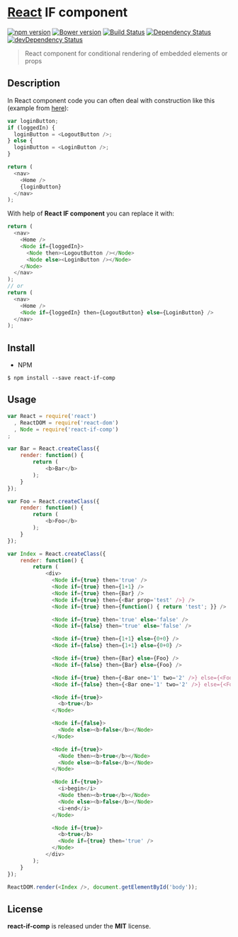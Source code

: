 # [React](http://facebook.github.io/react/) IF component
[![npm version](https://badge.fury.io/js/react-if-comp.svg)](https://www.npmjs.com/package/react-if-comp) [![Bower version](https://badge.fury.io/bo/react-if-comp.svg)](http://bower.io/search/?q=react-if-comp) [![Build Status](https://travis-ci.org/gfdev/javascript-react-if-component.svg?branch=master)](https://travis-ci.org/gfdev/javascript-react-if-component) [![Dependency Status](https://david-dm.org/gfdev/javascript-react-if-component/status.svg)](https://david-dm.org/gfdev/javascript-react-if-component#info=dependencies) [![devDependency Status](https://david-dm.org/gfdev/javascript-react-if-component/dev-status.svg)](https://david-dm.org/gfdev/javascript-react-if-component#info=devDependencies)

> React component for conditional rendering of embedded elements or props

## Description
In React component code you can often deal with construction like this (example from [here](https://facebook.github.io/react/tips/if-else-in-JSX.html)):
```javascript
var loginButton;
if (loggedIn) {
  loginButton = <LogoutButton />;
} else {
  loginButton = <LoginButton />;
}

return (
  <nav>
    <Home />
    {loginButton}
  </nav>
);
```
With help of **React IF component** you can replace it with:
```javascript
return (
  <nav>
    <Home />
    <Node if={loggedIn}>
      <Node then><LogoutButton /></Node>
      <Node else><LoginButton /></Node>
    </Node>
  </nav>
);
// or
return (
  <nav>
    <Home />
    <Node if={loggedIn} then={LogoutButton} else={LoginButton} />
  </nav>
);
```

## Install
* NPM
```shell
$ npm install --save react-if-comp
```

## Usage
```javascript
var React = require('react')
  , ReactDOM = require('react-dom')
  , Node = require('react-if-comp')
;

var Bar = React.createClass({
    render: function() {
        return (
            <b>Bar</b>
        );
    }
});

var Foo = React.createClass({
    render: function() {
        return (
            <b>Foo</b>
        );
    }
});

var Index = React.createClass({
    render: function() {
        return (
            <div>
              <Node if={true} then='true' />
              <Node if={true} then={1+1} />
              <Node if={true} then={Bar} />
              <Node if={true} then={<Bar prop='test' />} />
              <Node if={true} then={function() { return 'test'; }} />

              <Node if={true} then='true' else='false' />
              <Node if={false} then='true' else='false' />

              <Node if={true} then={1+1} else={0+0} />
              <Node if={false} then={1+1} else={0+0} />

              <Node if={true} then={Bar} else={Foo} />
              <Node if={false} then={Bar} else={Foo} />

              <Node if={true} then={<Bar one='1' two='2' />} else={<Foo one='1' two='2' />} />
              <Node if={false} then={<Bar one='1' two='2' />} else={<Foo one='1' two='2' />} />

              <Node if={true}>
                <b>true</b>
              </Node>

              <Node if={false}>
                <Node else><b>false</b></Node>
              </Node>

              <Node if={true}>
                <Node then><b>true</b></Node>
                <Node else><b>false</b></Node>
              </Node>

              <Node if={true}>
                <i>begin</i>
                <Node then><b>true</b></Node>
                <Node else><b>false</b></Node>
                <i>end</i>
              </Node>

              <Node if={true}>
                <b>true</b>
                <Node if={true} then='true' />
              </Node>
            </div>
        );
    }
});

ReactDOM.render(<Index />, document.getElementById('body'));
```

## License
**react-if-comp** is released under the **MIT** license.
